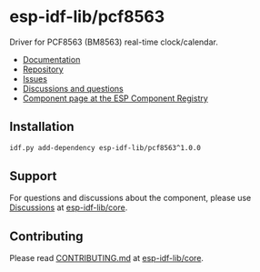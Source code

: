 # esp-idf-lib/pcf8563

Driver for PCF8563 (BM8563) real-time clock/calendar.

* [Documentation](https://esp-idf-lib.github.io/pcf8563/)
* [Repository](https://github.com/esp-idf-lib/pcf8563)
* [Issues](https://github.com/esp-idf-lib/pcf8563/issues)
* [Discussions and questions](https://github.com/esp-idf-lib/core/discussions)
* [Component page at the ESP Component Registry](https://components.espressif.com/components/esp-idf-lib/pcf8563)

## Installation

```sh
idf.py add-dependency esp-idf-lib/pcf8563^1.0.0
```

## Support

For questions and discussions about the component, please use
[Discussions](https://github.com/esp-idf-lib/core/discussions)
at [esp-idf-lib/core](https://github.com/esp-idf-lib/core).

## Contributing

Please read [CONTRIBUTING.md](https://github.com/esp-idf-lib/core/blob/main/CONTRIBUTING.md)
at [esp-idf-lib/core](https://github.com/esp-idf-lib/core).

